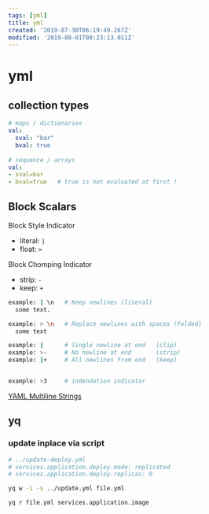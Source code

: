 ```yaml
---
tags: [yml]
title: yml
created: '2019-07-30T06:19:49.267Z'
modified: '2019-08-01T08:23:13.011Z'
---
```


# yml

## collection types


```yml
# maps / dictionaries
val:
  sval: "bar"
  bval: true
  
# sequence / arrays
val:
- sval=bar
- bval=true   # true is not evaluated at first !
```

## Block Scalars

Block Style Indicator
- literal: `|`
- float: `>`

Block Chomping Indicator
- strip: `-`
- keep: `+`


```sh
example: | \n   # Keep newlines (literal)
  some text.

example: > \n   # Replace newlines with spaces (folded)
  some text

example: |      # Single newline at end   (clip)
example: >-     # No newline at end       (strip)
example: |+     # All newlines from end   (keep)


example: >3     # indendation indicator
```

[YAML Multiline Strings](https://yaml-multiline.info/)

## yq

### update inplace via script
```sh
# ../update-deploy.yml
# services.application.deploy.mode: replicated
# services.application.deploy.replicas: 0

yq w -i -s ../update.yml file.yml
```


```sh
yq r file.yml services.application.image
```
